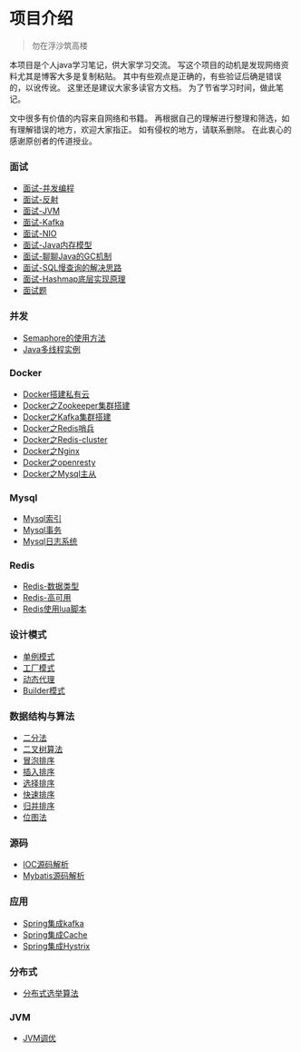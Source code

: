 # 项目介绍

> 勿在浮沙筑高楼

本项目是个人java学习笔记，供大家学习交流。
写这个项目的动机是发现网络资料尤其是博客大多是复制粘贴。
其中有些观点是正确的，有些验证后确是错误的，以讹传讹。
这里还是建议大家多读官方文档。
为了节省学习时间，做此笔记。

文中很多有价值的内容来自网络和书籍。
再根据自己的理解进行整理和筛选，如有理解错误的地方，欢迎大家指正。
如有侵权的地方，请联系删除。
在此衷心的感谢原创者的传道授业。

### 面试

* [面试-并发编程](draft/面试-并发编程.md)
* [面试-反射](draft/反射.md)
* [面试-JVM](draft/深入理解java虚拟机.md)
* [面试-Kafka](draft/Kafka.md)
* [面试-NIO](draft/NIO的理解.md)
* [面试-Java内存模型](draft/Java内存模型.md)
* [面试-聊聊Java的GC机制](draft/聊聊Java的GC机制.md)
* [面试-SQL慢查询的解决思路](draft/SQL慢查询的解决思路.md)
* [面试-Hashmap底层实现原理](draft/Hashmap底层实现原理.md)
* [面试题](draft/面试题.md)



### 并发

- [Semaphore的使用方法](draft/Semaphore的使用方法.md)
- [Java多线程实例](draft/Java多线程实例)



### Docker

* [Docker搭建私有云](draft/Docker搭建私有云.md)
* [Docker之Zookeeper集群搭建](draft/Docker之Zookeeper集群搭建.md)
* [Docker之Kafka集群搭建](draft/Docker之Kafka集群搭建.md)
* [Docker之Redis哨兵](draft/Docker之Redis哨兵.md)
* [Docker之Redis-cluster](draft/Docker之Redis-cluster.md)
* [Docker之Nginx](draft/Docker之Nginx.md)
* [Docker之openresty](draft/Docker之openresty.md)
* [Docker之Mysql主从](draft/Docker之Mysql主从.md)

### Mysql

* [Mysql索引](draft/mysql索引.md)
* [Mysql事务](draft/mysql事务.md)
* [Mysql日志系统](draft/Mysql日志系统.md)

### Redis

* [Redis-数据类型](draft/Redis-数据类型.md)
* [Redis-高可用](draft/Redis高可用.md)
* [Redis使用lua脚本](draft/Redis使用lua脚本.md)

### 设计模式

* [单例模式](draft/设计模式-单例.md)
* [工厂模式](draft/工厂模式.md)
* [动态代理](draft/动态代理.md)
* [Builder模式](draft/Builder.md)

### 数据结构与算法

* [二分法](draft/二分法.md)
* [二叉树算法](draft/二叉树算法.md)
* [冒泡排序](draft/冒泡排序.md)
* [插入排序](draft/插入排序.md)
* [选择排序](draft/选择排序.md)
* [快速排序](draft/快速排序.md)
* [归并排序](draft/归并排序.md)
* [位图法](draft/位图法.md)

### 源码

* [IOC源码解析](draft/IOC源码解析.md)
* [Mybatis源码解析](draft/Mybatis源码解析.md)



### 应用

- [Spring集成kafka](draft/Springboot集成kafka)
- [Spring集成Cache](draft/Springboot集成Cache)
- [Spring集成Hystrix](draft/Springboot集成Hystrix)

### 分布式

- [分布式选举算法](draft/分布式选举算法.md)



### JVM

- [JVM调优](draft/JVM调优)









